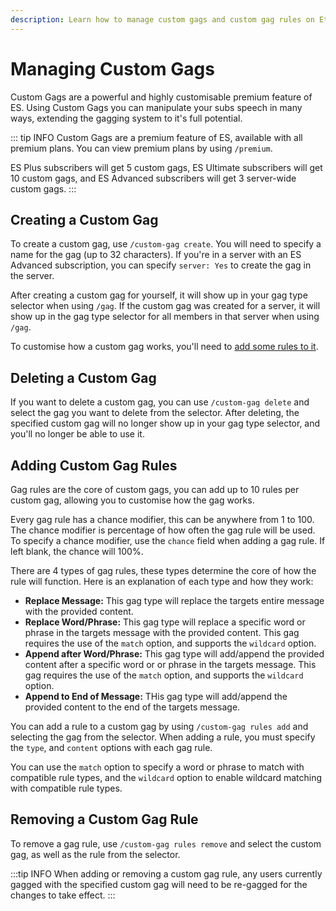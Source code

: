 ```yaml
---
description: Learn how to manage custom gags and custom gag rules on Eternal Slave. Part of the ES User Guide.
---
```


# Managing Custom Gags
Custom Gags are a powerful and highly customisable premium feature of ES.
Using Custom Gags you can manipulate your subs speech in many ways, extending the gagging system to it's full potential.

::: tip INFO
Custom Gags are a premium feature of ES, available with all premium plans. You can view premium plans by using `/premium`.

ES Plus subscribers will get 5 custom gags, ES Ultimate subscribers will get 10 custom gags, and ES Advanced subscribers will get 3 server-wide custom gags.
:::

## Creating a Custom Gag
To create a custom gag, use `/custom-gag create`. You will need to specify a name for the gag (up to 32 characters).
If you're in a server with an ES Advanced subscription, you can specify `server: Yes` to create the gag in the server.

After creating a custom gag for yourself, it will show up in your gag type selector when using `/gag`.
If the custom gag was created for a server, it will show up in the gag type selector for all members in that server when using `/gag`.

To customise how a custom gag works, you'll need to [add some rules to it](#adding-custom-gag-rules).


## Deleting a Custom Gag
If you want to delete a custom gag, you can use `/custom-gag delete` and select the gag you want to delete from the selector.
After deleting, the specified custom gag will no longer show up in your gag type selector, and you'll no longer be able to use it.


## Adding Custom Gag Rules
Gag rules are the core of custom gags, you can add up to 10 rules per custom gag, allowing you to customise how the gag works.

Every gag rule has a chance modifier, this can be anywhere from 1 to 100. The chance modifier is percentage of how often the gag rule will be used.
To specify a chance modifier, use the `chance` field when adding a gag rule. If left blank, the chance will 100%.

There are 4 types of gag rules, these types determine the core of how the rule will function. Here is an explanation of each type and how they work:

- **Replace Message:** This gag type will replace the targets entire message with the provided content.
- **Replace Word/Phrase:** This gag type will replace a specific word or phrase in the targets message with the provided content.
This gag requires the use of the `match` option, and supports the `wildcard` option.
- **Append after Word/Phrase:** This gag type will add/append the provided content after a specific word or or phrase in the targets message.
This gag requires the use of the `match` option, and supports the `wildcard` option.
- **Append to End of Message:** THis gag type will add/append the provided content to the end of the targets message.

You can add a rule to a custom gag by using `/custom-gag rules add` and selecting the gag from the selector.
When adding a rule, you must specify the `type`, and `content` options with each gag rule.

You can use the `match` option to specify a word or phrase to match with compatible rule types,
and the `wildcard` option to enable wildcard matching with compatible rule types.


## Removing a Custom Gag Rule
To remove a gag rule, use `/custom-gag rules remove` and select the custom gag, as well as the rule from the selector.

:::tip INFO
When adding or removing a custom gag rule, any users currently gagged with the specified custom gag will need to be re-gagged for the changes to take effect.
:::
